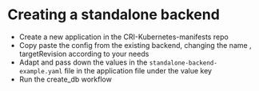 # Creating a standalone backend

- Create a new application in the CRI-Kubernetes-manifests repo
- Copy paste the config from the existing backend, changing the name , targetRevision according to your needs
- Adapt and pass down the values in the `standalone-backend-example.yaml` file in the application file under the value key
- Run the create_db workflow
